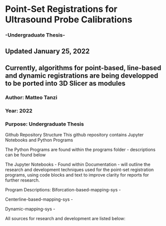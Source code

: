 # Point-Set Registrations for Ultrasound Probe Calibrations 
### -Undergraduate Thesis-

## Updated January 25, 2022
## Currently, algorithms for point-based, line-based and dynamic registrations are being developped to be ported into 3D Slicer as modules

### Author: Matteo Tanzi
### Year: 2022
### Purpose: Undergraduate Thesis

Github Repository Structure
This github repository contains Jupyter Notebooks and Python Programs

The Python Programs are found within the programs folder - descriptions can be found below

The Jupyter Notebooks - Found within Documentation - will outline the research and development techniques used for the point-set registration programs, using code blocks and text to improve clarity for reports for further research.



Program Descriptions:
Biforcation-based-mapping-sys - 

Centerline-based-mapping-sys - 

Dynamic-mapping-sys -

All sources for research and development are listed below:

